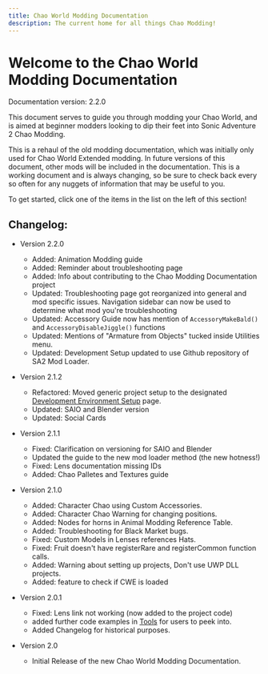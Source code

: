 ```yaml
---
title: Chao World Modding Documentation
description: The current home for all things Chao Modding!
---
```

# Welcome to the Chao World Modding Documentation

Documentation version: 2.2.0

This document serves to guide you through modding your Chao World, and is aimed at beginner modders looking to dip their feet into Sonic Adventure 2 Chao Modding.

This is a rehaul of the old modding documentation, which was initially only used for Chao World Extended modding. In future versions of this document, other mods will be included in the documentation. This is a working document and is always changing, so be sure to check back every so often for any nuggets of information that may be useful to you.

To get started, click one of the items in the list on the left of this section!


## Changelog:

* Version 2.2.0
    * Added: Animation Modding guide
    * Added: Reminder about troubleshooting page
    * Added: Info about contributing to the Chao Modding Documentation project
    * Updated: Troubleshooting page got reorganized into general and mod specific issues. Navigation sidebar can now be used to determine what mod you're troubleshooting
    * Updated: Accessory Guide now has mention of `AccessoryMakeBald()` and `AccessoryDisableJiggle()` functions
    * Updated: Mentions of "Armature from Objects" tucked inside Utilities menu.
    * Updated: Development Setup updated to use Github repository of SA2 Mod Loader.

* Version 2.1.2
    * Refactored: Moved generic project setup to the designated [Development Environment Setup](DevSetup.md) page.
    * Updated: SAIO and Blender version
    * Updated: Social Cards

* Version 2.1.1
    * Fixed: Clarification on versioning for SAIO and Blender
    * Updated the guide to the new mod loader method (the new hotness!)
    * Fixed: Lens documentation missing IDs
    * Added: Chao Palletes and Textures guide

* Version 2.1.0
    * Added: Character Chao using Custom Accessories.
    * Added: Character Chao Warning for changing positions.
    * Added: Nodes for horns in Animal Modding Reference Table.
    * Added: Troubleshooting for Black Market bugs.
    * Fixed: Custom Models in Lenses references Hats.
    * Fixed: Fruit doesn't have registerRare and registerCommon function calls.
    * Added: Warning about setting up projects, Don't use UWP DLL projects.
    * Added: feature to check if CWE is loaded

* Version 2.0.1
    * Fixed: Lens link not working (now added to the project code)
    * added further code examples in [Tools](resources.md) for users to peek into.
    * Added Changelog for historical purposes.

* Version 2.0
    * Initial Release of the new Chao World Modding Documentation.